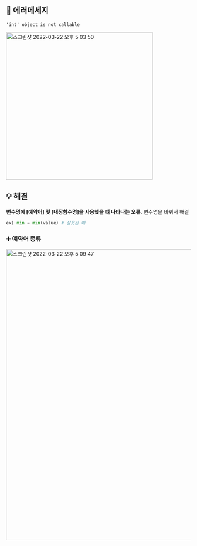 ## 📌 에러메세지
```'int' object is not callable``` </br>

<img width="400" alt="스크린샷 2022-03-22 오후 5 03 50" src="https://user-images.githubusercontent.com/70746467/159434871-c0ff08dd-bec4-4179-9421-a9352efb867d.png">


## :bulb: 해결
__변수명에 [예약어] 및 [내장함수명]을 사용했을 떄 나타나는 오류.__ 변수명을 바꿔서 해결 </br>
```python
ex) min = min(value) # 잘못된 예
```
### ➕ 예약어 종류

<img width="790" alt="스크린샷 2022-03-22 오후 5 09 47" src="https://user-images.githubusercontent.com/70746467/159435814-d9e5b704-5837-412e-b05d-20863e8e1f91.png">
